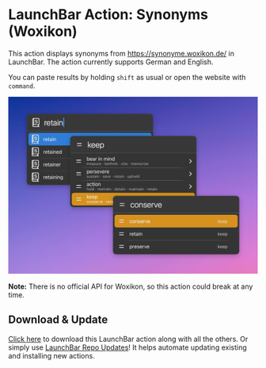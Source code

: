 # LaunchBar Action: Synonyms (Woxikon)

This action displays synonyms from https://synonyme.woxikon.de/ in LaunchBar. The action currently supports German and English. 

You can paste results by holding `shift` as usual or open the website with `command`.

<img src="01.jpg" width="790"/>

**Note:** There is no official API for Woxikon, so this action could break at any time.

## Download & Update

[Click here](https://github.com/Ptujec/LaunchBar/archive/refs/heads/master.zip) to download this LaunchBar action along with all the others. Or simply use [LaunchBar Repo Updates](https://github.com/Ptujec/LaunchBar/tree/master/LB-Repo-Updates#launchbar-repo-updates-action)! It helps automate updating existing and installing new actions.